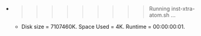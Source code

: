 * >>>>>>>>> Running inst-xtra-atom.sh ...
  * Disk size = 7107460K. Space Used = 4K. Runtime = 00:00:00:01.
